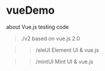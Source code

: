 # vueDemo
about Vue.js testing code

> ./v2 based on vue.js 2.0

>> /eleUI Element UI & vue.js

>> /mintUI Mint UI & vue.js